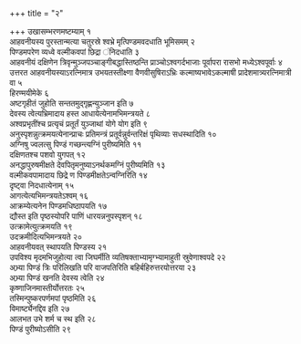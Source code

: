 +++
title = "२"

+++
उखासम्भरणमष्टम्याम् १  
आहवनीयस्य पुरस्तान्मत्या चतुरस्रे श्वभ्रे मृत्पिण्डमवदधाति भूमिसमम् २  
पिण्डमपरेण व्यध्वे वल्मीकवपां छिद्रा ंनिदधाति ३  
आहवनीयं दक्षिणेन त्रिवृन्मुञ्जपञ्चाङ्गीबद्धास्तिष्ठन्ति प्राञ्चोऽश्वगर्दभाजाः पूर्वापरा रासभो मध्येऽश्वपूर्वाः ४  
उत्तरत आहवनीयस्याऽरत्निमात्र उभयतस्तीक्ष्णा वैणवीसुषिराऽभ्रिः कल्माष्यभावेऽकल्माषी प्रादेशमात्र्यरत्निमात्री वा ५  
हिरण्मयीमेके ६  
अष्टगृहीतं जुहोति सन्ततमुद्गृह्णन्युञ्जान इति ७  
देवस्य त्वेत्यभ्रिमादाय हस्त आधायेत्येनामभिमन्त्रयते ८  
अश्वप्रभृतींश्च प्रत्यृचं प्रतूर्तं युञ्जाथां योगे योग इति ९  
अनुस्पृशन्नुत्क्रमयत्येनान्प्राचः प्रतिमन्त्रं प्रतूर्वन्नुर्वन्तरिक्षं पृथिव्याः सधस्थादिति १०  
अग्निषु ज्वलत्सु पिण्डं गच्छन्त्यग्निं पुरीष्यमिति ११  
दक्षिणतश्च पशवो युगपत् १२  
अनद्धापुरुषमीक्षते देवपितृमनुष्याऽनर्थकमग्निं पुरीष्यमिति १३  
वल्मीकवपामादाय छिद्रे ण पिण्डमीक्षतेऽन्वग्निरिति १४  
दृष्ट्वा निदधात्येनाम् १५  
आगत्येत्यभिमन्त्रयतेऽश्वम् १६  
आक्रम्येत्यनेन पिण्डमधिष्ठापयति १७  
द्यौस्त इति पृष्ठस्योपरि पाणिं धारयन्ननुपस्पृशन् १८  
उत्क्रामेत्युत्क्रमयति १९  
उदक्रमीदित्यभिमन्त्रयते २०  
आहवनीयवत् स्थापयति पिण्डस्य २१  
उपविश्य मृदमभिजुहोत्या त्वा जिघर्मीति व्यतिषक्ताभ्यामृग्भ्यामाहुती स्रुवेणाश्वपदे २२  
अभ्र्या पिण्डं त्रिः परिलिखति परि वाजपतिरिति बहिर्बहिरुत्तरयोत्तरया २३  
अभ्र्या पिण्डं खनति देवस्य त्वेति २४  
कृष्णाजिनमास्तीर्योत्तरतः २५  
तस्मिन्पुष्करपर्णमपां पृष्ठमिति २६  
विमार्ष्ट्येनद्दिव इति २७  
आलभत उभे शर्म च स्थ इति २८  
पिण्डं पुरीष्योऽसीति २९  
